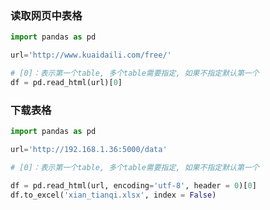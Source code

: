 <!--
 * @Description: 
 * @Version: 1.0
 * @Author: DaLao
 * @Email: dalao_li@163.com
 * @Date: 2022-01-28 20:34:49
 * @LastEditors: DaLao
 * @LastEditTime: 2022-03-18 22:25:19
-->

### 读取网页中表格

```py
import pandas as pd

url='http://www.kuaidaili.com/free/'

# [0]：表示第一个table, 多个table需要指定, 如果不指定默认第一个
df = pd.read_html(url)[0] 
```


### 下载表格

```py
import pandas as pd

url='http://192.168.1.36:5000/data'

# [0]：表示第一个table, 多个table需要指定, 如果不指定默认第一个

df = pd.read_html(url, encoding='utf-8', header = 0)[0]
df.to_excel('xian_tianqi.xlsx', index = False)
```